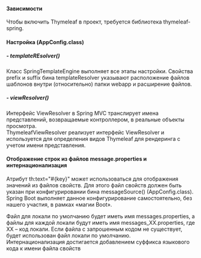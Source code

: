 #### Зависимости

Чтобы включить Thymeleaf в проект, требуется библиотека thymeleaf-spring.

#### Настройка (AppConfig.class)
##### - templateREsolver()

Класс SpringTemplateEngine выполняет все этапы настройки.
Свойства prefix и suffix бина templateResolver указывают расположение файлов 
    шаблонов внутри (относительно) папки webapp и расширение файлов.
    
##### - viewResolver()

Интерфейс ViewResolver в Spring MVC транслирует имена представлений, 
возвращаемые контроллером, в реальные объекты просмотра.
<br> 
ThymeleafViewResolver реализует интерфейс ViewResolver и 
используется для определения видов Thymeleaf для рендеринга с 
учетом имени представления.

#### Отображение строк из файлов message.properties и интернационализация

Атрибут th:text="#{key}" может использоваться для отображения 
значений из файлов свойств. Для этого файл свойств должен быть 
указан при конфигурировании бина messageSource() (AppConfig.class).
<br>
Spring Boot выполняет данное конфигурирование самостоятельно, 
без нашего участия, в рамках «магии Boot».

Файл для локали по умолчанию будет иметь имя messages.properties, 
а файлы для каждой локали будут иметь имя messages_XX.properties, 
где XX – код локали. Если файла с запрошенным кодом не существует, 
будет использован файл локали по умолчанию.
<br>
Интернационализация достигается добавлением суффикса языкового кода 
к имени файла свойств


